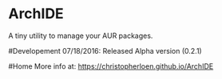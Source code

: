 # ArchIDE
A tiny utility to manage your AUR packages.

#Developement
07/18/2016: Released Alpha version (0.2.1)

#Home
More info at: https://christopherloen.github.io/ArchIDE
